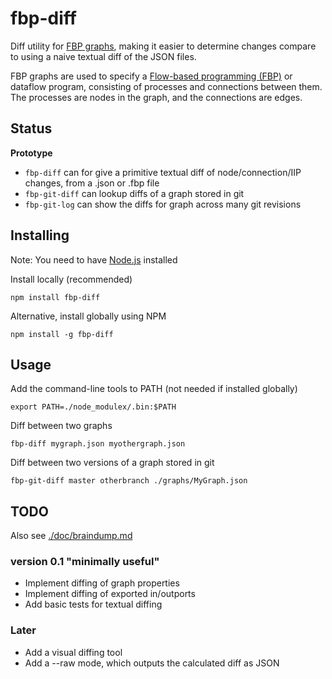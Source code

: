 # fbp-diff

Diff utility for [FBP graphs](http://github.com/flowbased/fbp),
making it easier to determine changes compare to using a naive textual diff of the JSON files.

FBP graphs are used to specify a [Flow-based programming (FBP)]() or dataflow program,
consisting of processes and connections between them.
The processes are nodes in the graph, and the connections are edges.

## Status

**Prototype**

* `fbp-diff` can for give a primitive textual diff of node/connection/IIP changes, from a .json or .fbp file
* `fbp-git-diff` can lookup diffs of a graph stored in git
* `fbp-git-log` can show the diffs for graph across many git revisions

## Installing

Note: You need to have [Node.js](https://nodejs.org) installed

Install locally (recommended)

    npm install fbp-diff

Alternative, install globally using NPM

    npm install -g fbp-diff

## Usage

Add the command-line tools to PATH (not needed if installed globally)

    export PATH=./node_modulex/.bin:$PATH

Diff between two graphs

    fbp-diff mygraph.json myothergraph.json

Diff between two versions of a graph stored in git

    fbp-git-diff master otherbranch ./graphs/MyGraph.json

## TODO

Also see [./doc/braindump.md](./doc/braindump.md)

### version 0.1 "minimally useful"

* Implement diffing of graph properties
* Implement diffing of exported in/outports
* Add basic tests for textual diffing

### Later

* Add a visual diffing tool
* Add a --raw mode, which outputs the calculated diff as JSON

